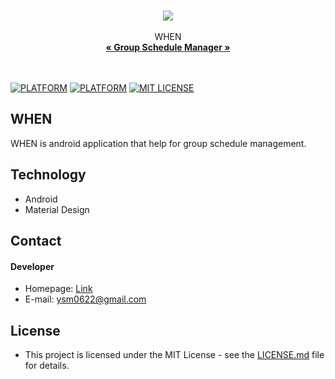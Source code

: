 <br>
<p align="center">
<img src="https://github.com/TeamWHEN/WHEN/blob/master/app/src/main/res/drawable/product_icon0.png?raw=true"/><br><br>
WHEN<br>
<a href="#"><strong>&laquo; Group Schedule Manager &raquo;</strong></a>
<br><br><br>
</p>

[![PLATFORM](https://img.shields.io/badge/Platform-Android-brightgreen.svg)](#)
[![PLATFORM](https://img.shields.io/badge/build-passing-brightgreen.svg)](#)
[![MIT LICENSE](https://img.shields.io/badge/License-MIT-orange.svg)](#)

## WHEN
WHEN is android application that help for group schedule management.<br>

## Technology
* Android
* Material Design

## Contact
#### Developer
* Homepage: [Link](https://ysm0622.github.io/photo)
* E-mail: ysm0622@gmail.com

## License
* This project is licensed under the MIT License - see the [LICENSE.md](LICENSE.md) file for details.<br>
